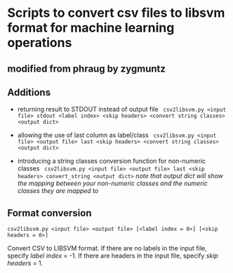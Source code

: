 Scripts to convert csv files to libsvm format for machine learning operations 
======
modified from __phraug__ by __zygmuntz__
-----------------

Additions
-----------------
* returning result to STDOUT instead of output file
` csv2libsvm.py <input file> stdout <label index> <skip headers> <convert string classes> <output dict>`

* allowing the use of last column as label/class 
` csv2libsvm.py <input file> <output file> last <skip headers> <convert string classes> <output dict>`

* introducing a string classes conversion function for non-numeric classes
` csv2libsvm.py <input file> <output file> last <skip headers> convert_string <output dict>`
_note that output dict will show the mapping between your non-numeric classes and the numeric classes they are mapped to_


Format conversion
-----------------

`csv2libsvm.py <input file> <output file> [<label index = 0>] [<skip headers = 0>]`

Convert CSV to LIBSVM format. If there are no labels in the input file, specify _label index_ = -1. If there are headers in the input file, specify _skip headers_ = 1.

